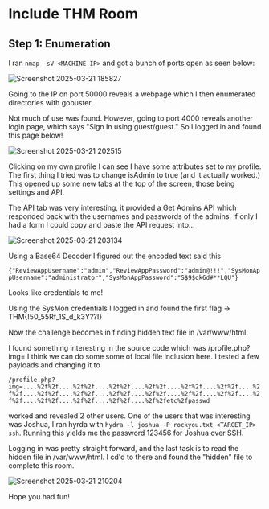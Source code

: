 # Include THM Room

## Step 1: Enumeration

I ran `nmap -sV <MACHINE-IP>` and got a bunch of ports open as seen below: 

![Screenshot 2025-03-21 185827](https://github.com/user-attachments/assets/1d4f6a15-230c-4638-87ed-67e7572cfbc2)

Going to the IP on port 50000 reveals a webpage which I then enumerated directories with gobuster.

Not much of use was found. However, going to port 4000 reveals another login page, which says "Sign In using guest/guest." So I logged in and found this page below!


![Screenshot 2025-03-21 202515](https://github.com/user-attachments/assets/1408eb58-6081-43df-a36b-cef559dafe70)

Clicking on my own profile I can see I have some attributes set to my profile. The first thing I tried was to change isAdmin to true (and it actually worked.) This opened up some new tabs at the top of the screen, those being settings and API. 

The API tab was very interesting, it provided a Get Admins API which responded back with the usernames and passwords of the admins. If only I had a form I could copy and paste the API request into... 

![Screenshot 2025-03-21 203134](https://github.com/user-attachments/assets/a8f35f5c-a114-4904-836e-c62ec21a65e3)

Using a Base64 Decoder I figured out the encoded text said this 

`{"ReviewAppUsername":"admin","ReviewAppPassword":"admin@!!!","SysMonAppUsername":"administrator","SysMonAppPassword":"S$9$qk6d#**LQU"}`

Looks like credentials to me!

Using the SysMon credentials I logged in and found the first flag -> THM{!50_55Rf_1S_d_k3Y??!}

Now the challenge becomes in finding hidden text file in /var/www/html.

I found something interesting in the source code which was /profile.php?img= I think we can do some some of local file inclusion here. I tested a few payloads and changing it to 

`/profile.php?
img=....%2f%2f....%2f%2f....%2f%2f....%2f%2f....%2f%2f....%2f%2f....%2f%2f....%2f%2f....%2f%2f....%2f%2f....%2f%2f....%2f%2f....%2f%2f....%2f%2f....%2f%2f....%2f%2f....%2f%2f....%2f%2fetc%2fpasswd`

worked and revealed 2 other users. One of the users that was interesting was Joshua, I ran hyrda with `hydra -l joshua -P rockyou.txt <TARGET_IP> ssh`. Running this yields me the password 123456 for Joshua over SSH. 

Logging in was pretty straight forward, and the last task is to read the hidden file in /var/www/html. I cd'd to there and found the "hidden" file to complete this room.

![Screenshot 2025-03-21 210204](https://github.com/user-attachments/assets/94be348b-215c-4acd-9a63-a3f663626d9e)

Hope you had fun!
